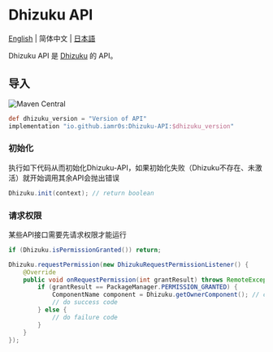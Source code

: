 # Dhizuku API

[English](README.md) | 简体中文 | [日本語](README_ja.md)

Dhizuku API 是 [Dhizuku](https://github.com/iamr0s/Dhizuku) 的 API。

## 导入

![Maven Central](https://img.shields.io/maven-central/v/io.github.iamr0s/Dhizuku-API)

```groovy
def dhizuku_version = "Version of API"
implementation "io.github.iamr0s:Dhizuku-API:$dhizuku_version"
```

### 初始化

执行如下代码从而初始化Dhizuku-API，如果初始化失败（Dhizuku不存在、未激活）就开始调用其余API会抛出错误

```java
Dhizuku.init(context); // return boolean
```

### 请求权限

某些API接口需要先请求权限才能运行

```java
if (Dhizuku.isPermissionGranted()) return;

Dhizuku.requestPermission(new DhizukuRequestPermissionListener() {
    @Override
    public void onRequestPermission(int grantResult) throws RemoteException {
        if (grantResult == PackageManager.PERMISSION_GRANTED) {
            ComponentName component = Dhizuku.getOwnerComponent(); // current Dhizuku Server Admin Receiver
            // do success code
        } else {
            // do failure code
        }
    }
});
```

